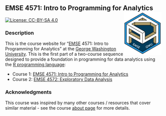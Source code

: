 
<!-- README.md is generated from README.Rmd. Please edit that file -->

## EMSE 4571: Intro to Programming for Analytics <a href='https://github.com/emse-eda-gwu/'><img src='images/logo.png' align="right" height="139"/></a>

<!-- badges: start -->

[![License: CC-BY-SA
4.0](https://img.shields.io/badge/License-CC%20BY--SA-lightgrey)](https://creativecommons.org/licenses/by-sa/4.0/)
<!-- badges: end -->

### Description

This is the course website for “[EMSE](https://www.emse.seas.gwu.edu/)
4571: Intro to Programming for Analytics” at the [George Washington
University](https://www.gwu.edu/). This is the first part of a
two-course sequence designed to provide a foundation in programming for
data analytics using the [R programming
language](https://www.r-project.org/):

- Course 1: [EMSE 4571: Intro to Programming for
  Analytics](http://p4a.seas.gwu.edu/)
- Course 2: [EMSE 4572: Exploratory Data
  Analysis](http://eda.seas.gwu.edu/)

### Acknowledgments

This course was inspired by many other courses / resources that cover
similar material - see the course [about
page](http://p4a.seas.gwu.edu/about.html) for more details.
